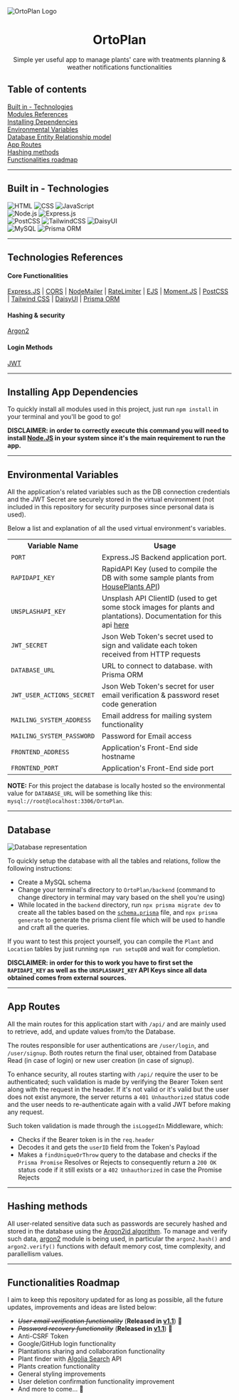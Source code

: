<img src = "https://github.com/mfacecchia/OrtoPlan/assets/86726458/4a83f60c-361e-45b3-8228-721ee043b1be" alt = "OrtoPlan Logo">
<h1 align = "center">OrtoPlan</h1>
<p align = "center">Simple yer useful app to manage plants' care with treatments planning & weather notifications functionalities</p>

<h2>Table of contents</h2>
<a href = "#built-in">Built in - Technologies</a><br>
<a href = "#modules-references">Modules References</a><br>
<a href = "#installing-dependencies">Installing Dependencies</a><br>
<a href = "#environmental-variables">Environmental Variables</a><br>
<a href = "#db">Database Entity Relationship model</a><br>
<a href = "#app-routes">App Routes</a><br>
<a href = "#hashing-methods">Hashing methods</a><br>
<a href = "#functionalities-roadmap">Functionalities roadmap</a><br>
<hr>

<h2 id = "built-in">Built in - Technologies</h2>
<img src = "https://img.shields.io/badge/HTML5-E34F26?style=for-the-badge&logo=html5&logoColor=white" alt = "HTML">
<img src = "https://img.shields.io/badge/CSS3-1572B6?style=for-the-badge&logo=css3&logoColor=white" alt = "CSS">
<img src = "https://img.shields.io/badge/JavaScript-F7DF1E?style=for-the-badge&logo=javascript&logoColor=black" alt = "JavaScript">
<br>
<img src = "https://img.shields.io/badge/Node%20js-339933?style=for-the-badge&logo=nodedotjs&logoColor=white" alt = "Node.js">
<img src = "https://img.shields.io/badge/Express%20js-000000?style=for-the-badge&logo=express&logoColor=white" alt = "Express.js">
<br>
<img src = "https://img.shields.io/badge/postcss-DD3A0A?style=for-the-badge&logo=postcss&logoColor=white" alt = "PostCSS">
<img src = "https://img.shields.io/badge/Tailwind_CSS-38B2AC?style=for-the-badge&logo=tailwind-css&logoColor=white" alt = "TailwindCSS">
<img src = "https://img.shields.io/badge/daisyUI-1ad1a5?style=for-the-badge&logo=daisyui&logoColor=white" alt = "DaisyUI">
<br>
<img src = "https://img.shields.io/badge/MySQL-00000F?style=for-the-badge&logo=mysql&logoColor=white" alt = "MySQL">
<img src = "https://img.shields.io/badge/Prisma-3982CE?style=for-the-badge&logo=Prisma&logoColor=white" alt = "Prisma ORM">
<hr>

<h2 id = "modules-references">Technologies References</h2>
<h4>Core Functionalities</h4>
<a href = "https://expressjs.com/en/4x/api.html#express">Express.JS</a> |
<a href = "https://www.npmjs.com/package/cors">CORS</a> |
<a href = "https://nodemailer.com/">NodeMailer</a> |
<a href = "https://express-rate-limit.mintlify.app/">RateLimiter</a> |
<a href = "https://ejs.co/">EJS</a> |
<a href = "https://momentjs.com/docs/">Moment.JS</a> |
<a href = "https://postcss.org/">PostCSS</a> |
<a href = "https://tailwindcss.com/docs/installation">Tailwind CSS</a> |
<a href = "https://daisyui.com/">DaisyUI</a> |
<a href = "https://www.prisma.io/docs/getting-started/quickstart">Prisma ORM</a>
<h4>Hashing & security</h4>
<a href = "https://www.npmjs.com/package/argon2">Argon2</a>
<h4>Login Methods</h4>
<a href = "https://www.npmjs.com/package/jsonwebtoken">JWT</a>
<hr>

<h2 id = "installing-dependencies">Installing App Dependencies</h2>
<p>To quickly install all modules used in this project, just run <code>npm install</code> in your terminal and you'll be good to go!</p>
<b>DISCLAIMER: in order to correctly execute this command you will need to install <a href = "https://nodejs.org/en/download/package-manager">Node.JS</a> in your system since it's the main requirement to run the app.</b>
<hr>

<h2 id = "environmental-variables">Environmental Variables</h2>
<p>All the application's related variables such as the DB connection credentials and the JWT Secret are securely stored in the virtual environment (not included in this repository for security purposes since personal data is used).</p>
<p>Below a list and explanation of all the used virtual environment's variables.</p>
<table>
  <tr>
    <th>Variable Name</th>
    <th>Usage</th>
  </tr>
  <tr>
    <td><code>PORT</code></td>
    <td>Express.JS Backend application port.</td>
  </tr>
  <tr>
    <td><code>RAPIDAPI_KEY</code></td>
    <td>RapidAPI Key (used to compile the DB with some sample plants from <a href = "https://rapidapi.com/mnai01/api/house-plants2">HousePlants API</a>)</td>
  </tr>
  <tr>
    <td><code>UNSPLASHAPI_KEY</code></td>
    <td>Unsplash API ClientID (used to get some stock images for plants and plantations). Documentation for this api <a href = "https://unsplash.com/documentation">here</a></td>
  </tr>
  <tr>
    <td><code>JWT_SECRET</code></td>
    <td>Json Web Token's secret used to sign and validate each token received from HTTP requests</td>
  </tr>
  <tr>
    <td><code>DATABASE_URL</code></td>
    <td>URL to connect to database. with Prisma ORM</td>
  </tr>
  <tr>
    <td><code>JWT_USER_ACTIONS_SECRET</code></td>
    <td>Json Web Token's secret for user email verification & password reset code generation</td>
  </tr>
  <tr>
    <td><code>MAILING_SYSTEM_ADDRESS</code></td>
    <td>Email address for mailing system functionality</td>
  </tr>
  <tr>
    <td><code>MAILING_SYSTEM_PASSWORD</code></td>
    <td>Password for Email access</td>
  </tr>
  <tr>
    <td><code>FRONTEND_ADDRESS</code></td>
    <td>Application's Front-End side hostname</td>
  </tr>
  <tr>
    <td><code>FRONTEND_PORT</code></td>
    <td>Application's Front-End side port</td>
  </tr>
</table>
<b>NOTE:</b> <span>For this project the database is locally hosted so the environmental value for <code>DATABASE_URL</code> will be something like this: <code>mysql://root@localhost:3306/OrtoPlan</code>.</span>
<hr>

<h2 id = "db">Database</h2>
<img src = "https://github.com/mfacecchia/OrtoPlan/assets/86726458/df222adf-a187-4827-ad0c-be30758e9fbd" alt = "Database representation">
<p>To quickly setup the database with all the tables and relations, follow the following instructions:</p>
<ul>
  <li>Create a MySQL schema</li>
  <li>Change your terminal's directory to <code>OrtoPlan/backend</code> (command to change directory in terminal may vary based on the shell you're using)</li>
  <li>While located in the <code>backend</code> directory, run <code>npx prisma migrate dev</code> to create all the tables based on the <code><a href = "https://github.com/mfacecchia/OrtoPlan/blob/main/backend/prisma/schema.prisma">schema.prisma</a></code> file, and <code>npx prisma generate</code> to generate the prisma client file which will be used to handle and craft all the queries.</li>
</ul>
<p>If you want to test this project yourself, you can compile the <code>Plant</code> and <code>Location</code> tables by just running <code>npm run setupDB</code> and wait for completion.</p>
<b>DISCLAIMER: in order for this to work you have to first set the <code>RAPIDAPI_KEY</code> as well as the <code>UNSPLASHAPI_KEY</code> API Keys since all data obtained comes from external sources.</b>
<hr>

<h2 id = "app-routes">App Routes</h2>
<p>All the main routes for this application start with <code>/api/</code> and are mainly used to retrieve, add, and update values from/to the Database.</p>
<p>The routes responsible for user authentications are <code>/user/login</code>, and <code>/user/signup</code>. Both routes return the final user, obtained from Database Read (in case of login) or new user creation (in case of signup).</p>
<p>To enhance security, all routes starting with <code>/api/</code> require the user to be authenticated; such validation is made by verifying the Bearer Token sent along with the request in the header. If it's not valid or it's valid but the user does not exist anymore, the server returns a <code>401 Unhauthorized</code> status code and the user needs to re-authenticate again with a valid JWT before making any request.</p>
<p>Such token validation is made through the <code>isLoggedIn</code> Middleware, which:
    <ul>
        <li>Checks if the Bearer token is in the <code>req.header</code></li>
        <li>Decodes it and gets the <code>userID</code> field from the Token's Payload</li>
        <li>Makes a <code>findUniqueOrThrow</code> query to the database and checks if the <code>Prisma Promise</code> Resolves or Rejects to consequently return a <code>200 OK</code> status code if it still exists or a <code>402 Unhauthorized</code> in case the Promise Rejects</li>
    </ul>
</p>
<hr>

<h2 id = "hashing-methods">Hashing methods</h2>
<p>All user-related sensitive data such as passwords are securely hashed and stored in the database using the <a href = "https://en.wikipedia.org/wiki/Argon2">Argon2id algorithm</a>. To manage and verify such data, <a href = "https://www.npmjs.com/package/argon2">argon2</a> module is being used, in particular the <code>argon2.hash()</code> and <code>argon2.verify()</code> functions with default memory cost, time complexity, and parallellism values.</p>
<hr>

<h2 id = "functionalities-roadmap">Functionalities Roadmap</h2>
<p>I aim to keep this repository updated for as long as possible, all the future updates, improvements and ideas are listed below:
  <ul>
    <li><i><s>User email verification functionality</s></i> (<b>Released in <a href = "https://github.com/mfacecchia/OrtoPlan/releases/tag/v1.1">v1.1</a></b>) 🎉</li>
    <li><i><s>Password recovery functionality</s></i> (<b>Released in <a href = "https://github.com/mfacecchia/OrtoPlan/releases/tag/v1.1">v1.1</a></b>) 🎉</li>
    <li>Anti-CSRF Token</li>
    <li>Google/GitHub login functionality</li>
    <li>Plantations sharing and collaboration functionality</li>
    <li>Plant finder with <a href = "https://www.algolia.com/doc/">Algolia Search</a> API</li>
    <li>Plants creation functionality</li>
    <li>General styling improvements</li>
    <li>User deletion confirmation functionality improvement</li>
    <li>And more to come... 👀</li>
  </ul>
</p>
